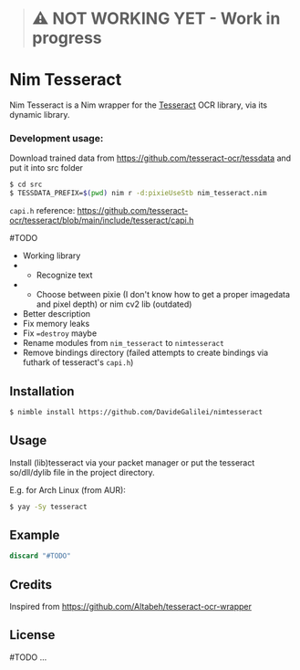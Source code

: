 > # ⚠️ NOT WORKING YET - Work in progress

# Nim Tesseract
Nim Tesseract is a Nim wrapper for the [Tesseract](https://github.com/tesseract-ocr/tesseract/) OCR library, via its dynamic library.

### Development usage:
Download trained data from https://github.com/tesseract-ocr/tessdata and put it into src folder

```bash
$ cd src
$ TESSDATA_PREFIX=$(pwd) nim r -d:pixieUseStb nim_tesseract.nim
```

`capi.h` reference: https://github.com/tesseract-ocr/tesseract/blob/main/include/tesseract/capi.h

#TODO
 - Working library
 -  - Recognize text
 -  - Choose between pixie (I don't know how to get a proper imagedata and pixel depth) or nim cv2 lib (outdated)
 - Better description
 - Fix memory leaks
 - Fix `=destroy` maybe
 - Rename modules from `nim_tesseract` to `nimtesseract`
 - Remove bindings directory (failed attempts to create bindings via futhark of tesseract's `capi.h`)

## Installation
```bash
$ nimble install https://github.com/DavideGalilei/nimtesseract
```

## Usage
Install (lib)tesseract via your packet manager or put the tesseract so/dll/dylib file in the project directory.

E.g. for Arch Linux (from AUR):
```bash
$ yay -Sy tesseract
```

## Example
```nim
discard "#TODO"
```

## Credits
Inspired from https://github.com/Altabeh/tesseract-ocr-wrapper

## License
#TODO ...
